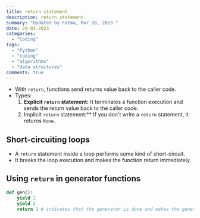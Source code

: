 ```yaml
---
title: return statement
description: return statement
summary: "Updated by Fatma, Mar 28, 2023."
date: 28-03-2023
categories:
  - "Coding"
tags:
  - "Python"
  - "coding"
  - "algorithms"
  - "data structures"
comments: true
---
```

- With `return`, functions send returns value back to the caller code.
- Types:
  1. **Explicit `return` statement:** It terminates a function execution and sends the return value back to the caller code.
  2. Implicit `return` statement:** If you don't write a `return` statement, it returns `None`.

## Short-circuiting loops

- A `return` statement inside a loop performs some kind of short-circuit.
- It breaks the loop execution and makes the function return immediately.

## Using `return` in generator functions

```python
def gen():
    yield 1
    yield 2
    return 3 # indicates that the generator is done and makes the generator raise a `StopIteration`
```
